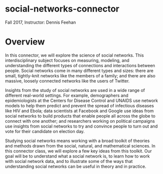 # social-networks-connector
Fall 2017, Instructor: Dennis Feehan

# Overview
In this connector, we will explore the science of social networks. This interdisciplinary subject focuses on measuring, modeling, and understanding the different types of connections and interactions between people. Social networks come in many different types and sizes: there are small, tightly-knit networks like the members of a family; and there are also massive, loosely connected networks like the users of Twitter.

Insights from the study of social networks are used in a wide range of different real-world settings. For example, demographers and epidemiologists at the Centers for Disease Control and UNAIDS use network models to help them predict and prevent the spread of infectious diseases like HIV and Ebola; data scientists at Facebook and Google use ideas from social networks to build products that enable people all across the globe to connect with one another; and researchers working on political campaigns use insights from social networks to try and convince people to turn out and vote for their candidate on election day.

Studying social networks means working with a broad toolkit of theories and methods drawn from the social, natural, and mathematical sciences. In this connector class, we will explore a few key ideas from this toolkit. Our goal will be to understand what a social network is, to learn how to work with social network data, and to illustrate some of the ways that understanding social networks can be useful in theory and in practice.
